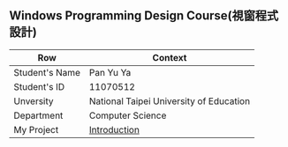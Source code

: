 ## Windows Programming Design Course(視窗程式設計) 

Row |  Context
-----|--------
Student's Name |  Pan Yu Ya
Student's ID  | 11070512
Unversity | National Taipei University of Education
Department | Computer Science
My Project | [Introduction](myproject.md)  
